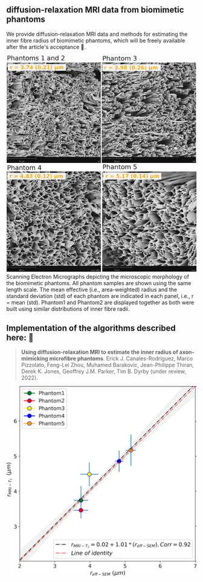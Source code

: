 ## diffusion-relaxation MRI data from biomimetic phantoms
We provide diffusion-relaxation MRI data and methods for estimating the inner fibre radius of biomimetic phantoms, which will be freely available after the article's acceptance 🎁.

<img src="Fig1_red.jpg" width="900">
Scanning Electron Micrographs depicting the microscopic morphology of the biomimetic phantoms. All phantom samples are shown using the same length scale. The mean effective (i.e., area-weighted) radius and the standard deviation (std) of each phantom are indicated in each panel, i.e., r = mean (std). Phantom1 and Phantom2 are displayed together as both were built using similar distributions of inner fibre radii.

## **Implementation of the algorithms described here:** 📢

> **Using diffusion-relaxation MRI to estimate the inner radius of axon-mimicking microfibre phantoms**. 
Erick J. Canales-Rodríguez, Marco Pizzolato, Feng-Lei Zhou, Muhamed Barakovic, Jean-Philippe Thiran, Derek K. Jones, Geoffrey J.M. Parker, Tim B. Dyrby (under review, 2022).

<img src="Fig4_red.jpg" width="700">
